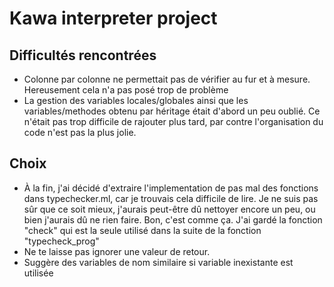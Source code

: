 # Kawa interpreter project

## Difficultés rencontrées
- Colonne par colonne ne permettait pas de vérifier au fur et à mesure. Hereusement cela n'a pas posé trop de problème
- La gestion des variables locales/globales ainsi que les variables/methodes obtenu par héritage était d'abord un peu oublié. Ce n'était pas trop difficile de rajouter plus tard, par contre l'organisation du code n'est pas la plus jolie.

## Choix
- À la fin, j'ai décidé d'extraire l'implementation de pas mal des fonctions 
dans typechecker.ml, car je trouvais cela difficile de lire. Je ne suis pas sûr que ce soit mieux, j'aurais peut-être dû nettoyer encore un peu, ou bien j'aurais dû ne rien faire. Bon, c'est comme ça.
J'ai gardé la fonction "check" qui est la seule utilisé dans la suite de la 
fonction "typecheck_prog"
- Ne te laisse pas ignorer une valeur de retour.
- Suggère des variables de nom similaire si variable inexistante est utilisée